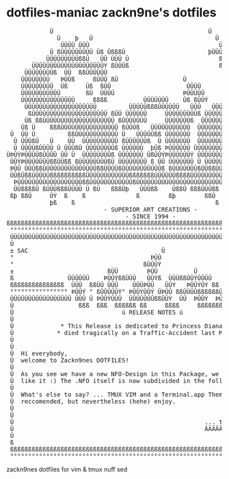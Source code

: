dotfiles-maniac zackn9ne's dotfiles
===============
<pre>
            Ü                                           Ü           Ü
              Ü    þ   Ü                                  Ü   Ü    Û
               ÛÛÜÜ ÜÜÛ                                    ÛÛÛÜÜ ÜÛÝþ
            Ü ßÜÛÛÛÛÛÛÜÜ Üß ÜßßßÜ                       þÜÜÜÛÛÛÛÛÛÛÛÜ
           ÜÜÜÜÜÜÜÜÜßßÛ   ÜÛ ÜÛÜ Û                         ßÛÛÛÛÛÛÛÛßß ß
       ÜÜÛÛÛÛÛÛÛÛÛÛÛÛÛÜÜÜÛÛÝ ßÛÛÛß                         ß  ÛÛÛßÜ
     ÜÛÛÛÛÛÛÛß  ÜÜ  ßßÛÛÛÛÛÛ                                 ÞÝ ßÜ ß
    ÜÛÛÛÛÛÛÛ   ÞÛÛß     ßÛÛÛ ßÜ                  Ü           þ
    ÛÛÛÛÛÛÛÛÜ  Üß     Üß  ßÛÛ                     ÛÛÜÜ
    ÛÛÛÛÛÛÛÛÛÛÜ       ßÜ  ÜÛÛÜ                   ÞÛÛÛÛÛ
    ÛÛÛÛÛÛÛÛÛÛÛÛÛÜÜ     ßßßß          ÜÜÜÜÜÜÜ    Ûß ßÛÛÝ     ÜÜÜÜÜÜÜ
     ÛÛÛÛÛÛÛÛÛÛÛÛÛÛÛÛÛÜÜÜ         ÜÛÛÛÛßßßÛÛÛÛÛÜ   ÜÛÛ   ÜÜÛÛÛßßßßÛÛÛÛÜÜ
      ßÛÛÛÛÛÛÛÛÛÛÛÛÛÛÛÛÛÛÛÛÜ ßÜÜ ÜÛÛÛÛÛ     ÛÛÛÛÛÛÜÛÛß ÜÛÛÛÛÛ      ÛÛÛÛÛÛÜ
     Üß ßßÛÛÛÛÛÛÛÛÛÛÛÛÛÛÛÛÛÛÛÜ ßÛÛÛÛÛÛÜ     ÛÛÛÛÛÛÛß  ÛÛÛÛÛÛ   ÜÛÛÛÜÛÛÛÛÛÛ
    Üß Ü    ßßßÛÛÛÛÛÛÛÛÛÛÛÛÛÛÛÜ ßÛÛÛß   ÜÜÜÛÛÛÛÛÛÛÛ  ÛÛÛÛÛÛÛ  ÛÛßÛÛÛÛÛÛÛÛß
 Ü  ÛÜ Ü         ßßÛÛÛÛÛÛÛÛÛÛÛÛ Ü   ÜÜÛÛÛßß ÛÛÛÛÛÛÛ  ÛÛÛÛÛÛÛ  Û   ßßßßßß     Üþ
  Û ÛÛÜßÛ   Ü    ÜÜ  ÛÛÛÛÛÛÛÛÛÛ ßÜÛÛÛÛÛß  Ü ÛÛÛÛÛÛÛ  ÛÛÛÛÛÛÛ Ü ß     ÜÛÛÜ Ü Û Ü
  Û ÛÛÛÜßÛÜÛÜ Ü ÛÛÛßÜ ÛÛÛÛÛÛÛÛß ÛÛÛÛÛÛ  þÛß ÞÛÛÛÛÛÛ ÜÛÛÛÛÛÛÛÛ ÛÜßþÜÝÛßÜ ÞÛ ÛÛÛ
ÜÞÛÝÞÛÛÛÜßÛÛÛÛ ÛÛ Ü  ÜÛÛÛÛÛÛÛß ÛÛÛÛÛÛÛ ÛßÜÛÝÞÛÛÛÛÛÛÝ ÛÛÛÛÛÛÛÛÜßßÛÛÛÜß ÜÛß Ü ÛÛÝ
 ÛÛÝÞÛÛÛÛÛÜÜßßÜÜßß ßÜÛÛÛÛÛÛÛßÜ ÛÛÛÛÛÛÛÜ ß ÛÛ ÛÛÛÛÛÛÛ Ü ÛÛÛÛÛÛÛÛÛÜÜÜÜÜÛÛÛßÜÛßÜÛ
 ÞÛÛ ÛÛÛßßÛÛÛÛÜÜÜÜÛÛÛÛÛÛÛßßÜÛÛÜßÛÛÛÛÛÛÛÛÛÛÛß ßÛÛÛÛÛÛÛßÜÜßßÛÛÛÛÛÛÛÛÛÛÛßß ÛßÜÛÛÝ
 ÜÛßÜßßÜÛÛÜÜßßßßßßßßßßÜÜÜÛÛÛÛÛÛÛÜÜßßßßßßßÜÜÛÛÛÜßßßßÜÜÛÛÛÛÛÜÜßßßßßßßÜÜÛÜßÜÛÛÛÛÛ
  ÞÛÛÛÛÛÛÛÛÛÛÛÛÛÛÛÛÛÛßßÛÛÛÛÛÛÛÛÛÛÛÛßÛÛÛÛÛÛÛÛÛÛÛÛÛÛÛÛÛÛÛÛÛÛÛÛÛÛÛÛÛÛÛÛÛÛÛÛÛÛÛÛÛÛ
  ÛÛßßßßÜ ßÛÛÛßßßÛÛÛÜ Ü ßÜ   ßßßÜþ   ÛÛÛßß    ÛßßÜ ßßßÛÛÛßß  ßßÛÛß  ßßÛÛß ÜßßÛÝ
 ßþ ßßÜ     ÛÝ  ß    ß              ß        ßþ        ßßÛ       ß     ß      ß
            þß    ß                                       ß        .Hetero/Sac.
                           - SUPERIOR ART CREATIONS -
                                 - SINCE 1994 -
ßßßßßßßßßßßßßßßßßßßßßßßßßßßßßßßßßßßßßßßßßßßßßßßßßßßßßßßßßßßßßßßßßßßßßßßßßßßßßß
 °°°°°°°°°°°°°°°°°°°°°°°°°°°°°°°°°°°°°°°°°°°°°°°°°°°°°°°°°°°°°°°°°°°°°°°°°°°°°°
 ÜÜÜÜÜÜÜÜÜÜÜÜÜÜÜÜÜÜÜÜÜÜÜÜÜÜÜÜÜÜÜÜÜÜÜÜÜÜÜÜÜÜÜÜÜÜÜÜÜÜÜÜÜÜÜÜÜÜÜÜÜÜÜÜÜÜÜÜÜÜÜÜÜÜÜÜÜÜ
 Ü                                                                            Ü
 ± SAC                                     Ü                                  ±
 °                                      ÞÛÛ                                   °
 °                                    ßÜÛÛÝ                                   °
 ±                          ßÜÜ        ÞÛÛ          Ü                     SAC ±
 ß               ÜÛÛÛÜÜ    ÞÛÛÝßßÜÜÜ   ÛÛÝß  ÜÜÜßßÛÛÝÛÛÜÜ                     ß
 ßßßßßßßßßßßßßßß  ÛÛÛ  ßßÜÜ ÛÛÛ    ÛÛÛÞÛÛ   ÛÛÝ   ÞÛÛÝÛÝ ßß ßßßßßßßßßßßßßßßßßßß
 °°°°°°°°°°°°°°°° ÞÛÛÝ ° ßÛÛÛÛÛÝ° ÞÛÛÝÛÛÝ ÜÞÛÛ ßßÜÜÛÛßßßßßßÛÛÛÝ°°°°°°°°°°°°°°°°
 ÜÜÜÜÜÜÜÜÜÜÜÜÜÜÜÜÜ ÛÛÛ Ü ÞÛÛÝÛÛÛ  ÛÛÛÛÛÛÛßßÛÛÝ  ÜÜ  ÞÛÛÝ  ÞÛÛÛ ÜÜÜÜÜÜÜÜÜÜÜÜÜÜÜÜ
 Ü                  ßßß  ßßß  ßßßßßß ßß     ßßßß     ßßßßßßßß                 Ü
 Û                              ú RELEASE NOTES ú                             Û
 Û                                                                            Û
 Û             * This Release is dedicated to Princess Diana who *            Û
 Û            * died tragically on a Traffic-Accident last Month. *           Û
 Û                                                                            Û
 Û                                                                            Û
 Û  Hi everybody,                                                             Û
 Û  welcome to Zackn9nes DOTFILES!                                            Û
 Û                                                                            Û
 Û  As you see we have a new NFO-Design in this Package, we hope you like     Û
 Û  like it :) The .NFO itself is now subdivided in the following Parts:      Û
 Û                                                                            Û
 Û  What's else to say? ... TMUX VIM and a Terminal.app Theme, Ubuntu font    Û
 Û  reccomended, but nevertheless (hehe) enjoy.                               Û
 Û                                                                            Û
 Û                                                                            Û
 Û                                                     ... the zackn9ne Team  Û
 Û                                                     ÄÄÄÄÄÄÄÄÄÄÄÄÄÄÄÄÄÄÄÄÄ  Û
 Û                                                                            Û
 ß                                                                            ß
 ßßßßßßßßßßßßßßßßßßßßßßßßßßßßßßßßßßßßßßßßßßßßßßßßßßßßßßßßßßßßßßßßßßßßßßßßßßßßßß
 °°°°°°°°°°°°°°°°°°°°°°°°°°°°°°°°°°°°°°°°°°°°°°°°°°°°°°°°°°°°°°°°°°°°°°°°°°°°°°
</pre>

zackn9nes dotfiles for vim & tmux nuff sed
